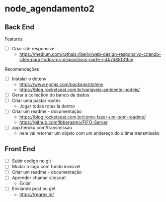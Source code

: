 # node_agendamento2

## Back End

Features

- [ ] Criar site responsive
  - https://medium.com/@thais.ribeiro/web-design-responsivo-criando-sites-para-todos-os-dispositivos-parte-i-4b7d88f31fce

Recomendações

- [ ] Instalar o dotenv
  - https://www.npmjs.com/package/dotenv
  - https://blog.rocketseat.com.br/variaveis-ambiente-nodejs/
- [ ] Gerar a collection do banco de dados  
- [ ] Criar uma pastar routes
  - Jogar todas rotas la dentro
- [ ] Criar um readme - documentação
  - https://blog.rocketseat.com.br/como-fazer-um-bom-readme/
  - https://github.com/lbbergamo/FIFO-Server
- [ ] app.heroku.com/transmissao
    - nele vai retornar um objeto com um endereço do ultima transmissão

## Front End

- [ ] Subir codigo no git
- [ ] Mudar o logo com fundo invisivel
- [ ] Criar um readme - documentação
- [ ] Aprender chamar sites/url
  - Exibir
- [ ] Enviando post ou get
    - https://reqres.in/